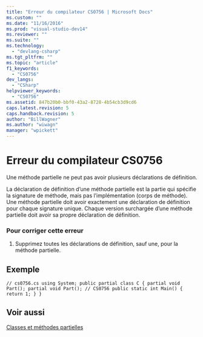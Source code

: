 ```yaml
---
title: "Erreur du compilateur CS0756 | Microsoft Docs"
ms.custom: ""
ms.date: "11/16/2016"
ms.prod: "visual-studio-dev14"
ms.reviewer: ""
ms.suite: ""
ms.technology: 
  - "devlang-csharp"
ms.tgt_pltfrm: ""
ms.topic: "article"
f1_keywords: 
  - "CS0756"
dev_langs: 
  - "CSharp"
helpviewer_keywords: 
  - "CS0756"
ms.assetid: 847b20b0-bbf0-43a2-8728-4b54cb3d9cd6
caps.latest.revision: 5
caps.handback.revision: 5
author: "BillWagner"
ms.author: "wiwagn"
manager: "wpickett"
---
```

# Erreur du compilateur CS0756
Une méthode partielle ne peut pas avoir plusieurs déclarations de définition.  
  
 La déclaration de définition d’une méthode partielle est la partie qui spécifie la signature de méthode, mais pas l’implémentation \(corps de méthode\). Une méthode partielle doit avoir exactement une déclaration de définition pour chaque signature unique. Chaque version surchargée d’une méthode partielle doit avoir sa propre déclaration de définition.  
  
### Pour corriger cette erreur  
  
1.  Supprimez toutes les déclarations de définition, sauf une, pour la méthode partielle.  
  
## Exemple  
  
```  
// cs0756.cs using System; public partial class C { partial void Part(); partial void Part(); // CS0756 public static int Main() { return 1; } }  
```  
  
## Voir aussi  
 [Classes et méthodes partielles](/dotnet/csharp/programming-guide/classes-and-structs/partial-classes-and-methods)